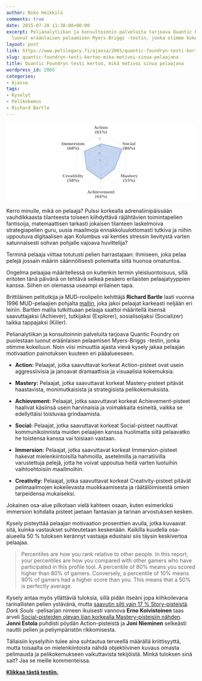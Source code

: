 ```yaml
---
author: Niko Heikkilä
comments: true
date: 2015-07-28 11:38:08+00:00
excerpt: Pelianalytiikan ja konsultoinnin palveluita tarjoava Quantic Foundry on puolestaan
  luonut eräänlaisen pelaamisen Myers-Briggs -testin, jonka otimme kokeiluun.
layout: post
link: https://www.pelilegacy.fi/ajassa/2065/quantic-foundryn-testi-kertoo-mika-motivoi-sinua-pelaajana
slug: quantic-foundryn-testi-kertoo-mika-motivoi-sinua-pelaajana
title: Quantic Foundryn testi kertoo, mikä motivoi sinua pelaajana
wordpress_id: 2065
categories:
- Ajassa
tags:
- Kyselyt
- Pelikokemus
- Richard Bartle
---
```


[![Quantic Foundry: Gaming Profile](/uploads/2015/07/gamer-profile-ertsi.png)](/uploads/2015/07/gamer-profile-ertsi.png)

Kerro minulle, mikä on pelaaja? Pulssi korkealla adrenaliinipäissään vauhdikkaasta tilanteesta toiseen kiihdyttävä räjähtävien toimintapelien fantisoija, matemaattisen tarkasti jokaisen tilanteen laskelmoiva strategiapelien guru, uusia maailmoja ennakkoluulottomasti tutkiva ja niihin uppoutuva digitaalisen ajan Kolumbus vai kenties stressin lievitystä varten satunnaisesti sohvan pohjalle vajoava huvittelija?

Terminä pelaaja viittaa totutusti pelien harrastajaan: ihmiseen, joka pelaa pelejä jossain määrin säännöllisesti potematta siitä huonoa omatuntoa.

Ongelma pelaajaa määritellessä on kuitenkin termin yleisluontoisuus, sillä eritoten tänä päivänä on tehtävä selkeä pesäero erilaisten pelaajatyyppien kanssa. Siihen on olemassa useampi erilainen tapa.

Brittiläinen pelitutkija ja MUD-roolipelin kehittäjä **Richard Bartle** laati vuonna 1996 MUD-pelaajien pohjalta [mallin](http://mud.co.uk/richard/hcds.htm), joka jakoi pelaajat karkeasti neljään eri leiriin. Bartlen mallia tutkittuaan pelaaja saattoi määritellä itsensä saavuttajaksi (Achiever), tutkijaksi (Explorer), sosialisoijaksi (Socializer) taikka tappajaksi (Killer).

Pelianalytiikan ja konsultoinnin palveluita tarjoava Quantic Foundry on puolestaan luonut eräänlaisen pelaamisen Myers-Briggs -testin, jonka otimme kokeiluun. Noin viisi minuuttia ajasta vievä kysely jakaa pelaajan motivaation painotuksen kuuteen eri pääalueeseen.




    
  * **Action:** Pelaajat, jotka saavuttavat korkeat Action-pisteet ovat usein aggressiivisia ja janoavat dramaattisia ja visuaalisia kokemuksia.

    
  * **Mastery:** Pelaajat, jotka saavuttavat korkeat Mastery-pisteet pitävät haastavista, monimutkaisista ja strategisista pelikokemuksista.

    
  * **Achievement:** Pelaajat, jotka saavuttavat korkeat Achievement-pisteet haalivat käsiinsä usein harvinaisia ja voimakkaita esineitä, vaikka se edellyttäisi toistuvaa grindaamista.

    
  * **Social:** Pelaajat, jotka saavuttavat korkeat Social-pisteet nauttivat kommunikoinnista muiden pelaajien kanssa huolimatta siitä pelaavatko he toistensa kanssa vai toisiaan vastaan.

    
  * **Immersion:** Pelaajat, jotka saavuttavat korkeat Immersion-pisteet hakevat mielenkiintoisilla hahmoilla, asetelmilla ja narratiivilla varustettuja pelejä, jotta he voivat uppoutua heitä varten luotuihin vaihtoehtoisiin maailmoihin.

    
  * **Creativity:** Pelaajat, jotka saavuttavat korkeat Creativity-pisteet pitävät pelimaailmojen kokeilevasta muokkaamisesta ja räätälöimisestä omien tarpeidensa mukaiseksi.



Jokainen osa-alue pilkotaan vielä kahteen osaan, kuten esimerkiksi immersion kohdalla pisteet jaetaan fantasian ja tarinan arvostuksen kesken.

Kysely pisteyttää pelaajan motivaation prosenttien avulla, jotka kuvaavat sitä, kuinka vastaukset suhteutetaan keskenään. Kaikilla kuudella osa-alueella 50 % tuloksen kerännyt vastaaja edustaisi siis täysin keskivertoa pelaajaa.



<blockquote>Percentiles are how you rank relative to other people. In this report, your percentiles are how you compared with other gamers who have participated in this profile tool. A percentile of 80% means you scored higher than 80% of gamers. Conversely, a percentile of 10% means 90% of gamers had a higher score than you. This means that a 50% is perfectly average.</blockquote>



Kysely antaa myös yllättäviä tuloksia, sillä pidän itseäni jopa kiihkoilevana tarinallisten pelien ystävänä, mutta [saavutin silti vain 17 % Story-pisteistä](https://goo.gl/RTIU9f). _Dark Souls_ -pelisarjan nimeen ikuisesti vannova **Erno Koivistoinen** taas arveli [Social-pisteiden olevan liian korkealla Mastery-pisteisiin nähden](https://goo.gl/qEGeP4). **Jonni Estola** puhdisti pöydän Action-pisteistä ja **Joni Nieminen** selkeästi nauttii pelien ja peliympäristön rikkomisesta.

Tällaisiin kyselyihin tulee aina suhtautua terveellä määrällä kriittisyyttä, mutta toisaalta on mielenkiintoista nähdä objektiivinen kuvaus omasta pelimausta ja pelikokemukseen vaikuttavista tekijöistä. Minkä tuloksen sinä sait? Jaa se meille kommenteissa.

**[Klikkaa tästä testiin.](https://apps.quanticfoundry.com/lab/10)**
